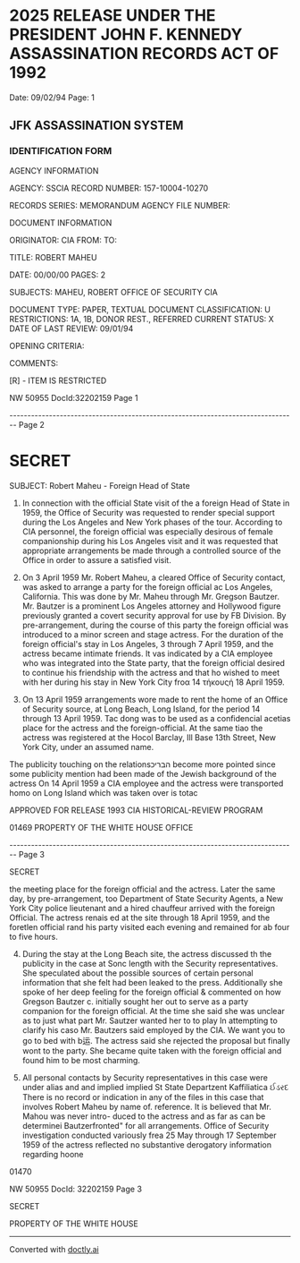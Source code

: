 # 2025 RELEASE UNDER THE PRESIDENT JOHN F. KENNEDY ASSASSINATION RECORDS ACT OF 1992

Date: 09/02/94
Page: 1

## JFK ASSASSINATION SYSTEM

### IDENTIFICATION FORM

AGENCY INFORMATION

AGENCY: SSCIA
RECORD NUMBER: 157-10004-10270

RECORDS SERIES:
MEMORANDUM
AGENCY FILE NUMBER:

DOCUMENT INFORMATION

ORIGINATOR: CIA
FROM:
TO:

TITLE:
ROBERT MAHEU

DATE: 00/00/00
PAGES: 2

SUBJECTS:
MAHEU, ROBERT
OFFICE OF SECURITY
CIA

DOCUMENT TYPE: PAPER, TEXTUAL DOCUMENT
CLASSIFICATION: U
RESTRICTIONS: 1A, 1B, DONOR REST., REFERRED
CURRENT STATUS: X
DATE OF LAST REVIEW: 09/01/94

OPENING CRITERIA:

COMMENTS:

[R] - ITEM IS RESTRICTED

NW 50955 DocId:32202159 Page 1


-------------------------------------------------------------------------------- Page 2

# SECRET

SUBJECT: Robert Maheu - Foreign Head of State

1. In connection with the official State visit of the
   a foreign Head of State in 1959, the Office of Security was requested to render special support during the Los Angeles and New York phases of the tour. According to CIA personnel, the foreign official was especially desirous of female companionship during his Los Angeles visit and it was requested that appropriate arrangements be made through a controlled source of the Office in order to assure a satisfied visit.

2. On 3 April 1959 Mr. Robert Maheu, a cleared Office of Security contact, was asked to arrange a party for the foreign official ac Los Angeles, California. This was done by Mr. Maheu through Mr. Gregson Bautzer. Mr. Bautzer is a prominent Los Angeles attorney and Hollywood figure previously granted a covert security approval for use by FB Division. By pre-arrangement, during the course of this party the foreign official was introduced to a minor screen and stage actress. For the duration of the foreign official's stay in Los Angeles, 3 through 7 April 1959, and the actress became intimate friends. It vas indicated by a CIA employee who was integrated into the State party, that the foreign official desired to continue his friendship with the actress and that ho wished to meet with her during his stay in New York City froα 14 τήκουςή 18 April 1959.

3. On 13 April 1959 arrangements wore made to rent the home of an Office of Security source, at Long Beach, Long Island, for the period 14 through 13 April 1959. Tac dong was to be used as a confidencial acetias place for the actress and the foreign-official. At the same tiao the actress was registered at the Hocol Barclay, Ill Base 13th Street, New York City, under an assumed name.

The publicity touching on the relationsהבריכ become more pointed since some publicity mention had been made of the Jewish background of the actress On 14 April 1959 a CIA employee and the actress were transported homo on Long Island which was taken over is totac

APPROVED FOR RELEASE 1993
CIA HISTORICAL-REVIEW PROGRAM

01469 PROPERTY OF
THE WHITE HOUSE OFFICE


-------------------------------------------------------------------------------- Page 3

SECRET

the meeting place for the foreign official and the actress. Later the same day, by pre-arrangement, too Department of State Security Agents, a New York City police lieutenant and a hired chauffeur arrived with the foreign Official. The actress renais ed at the site through 18 April 1959, and the foretlen official rand his party visited each evening and remained for ab four to five hours.

4. During the stay at the Long Beach site, the actress discussed th the publicity in the case at Sonc length with the Security representatives. She speculated about the possible sources of certain personal information that she felt had been leaked to the press. Additionally she spoke of her deep feeling for the foreign official & commented on how Gregson Bautzer c. initially sought her out to serve as a party companion for the foreign official. At the time she said she was unclear as to just what part Mr. Sautzer wanted her to to play In attempting to clarify his caso Mr. Bautzers said employed by the CIA. We want you to go to bed with b运. The actress said she rejected the proposal but finally wont to the party. She became quite taken with the foreign official and found him to be most charming.

5. All personal contacts by Security representatives in this case were under alias and and implied implied St State Departzent Kaffiliatica ઈડરદ There is no record or indication in any of the files in this case that involves Robert Maheu by name of. reference. It is believed that Mr. Mahou was never intro- duced to the actress and as far as can be determinei Bautzerfronted" for all arrangements. Office of Security investigation conducted variously frea 25 May through 17 September 1959 of the actress reflected no substantive derogatory information regarding hoone

01470

NW 50955 DocId: 32202159 Page 3

SECRET

PROPERTY OF
THE WHITE HOUSE


---
Converted with [doctly.ai](https://doctly.ai)